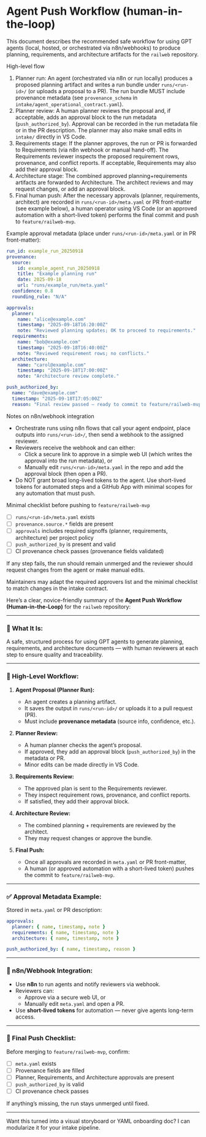 # Agent Push Workflow (human-in-the-loop)

This document describes the recommended safe workflow for using GPT agents (local, hosted, or orchestrated via n8n/webhooks) to produce planning, requirements, and architecture artifacts for the `railweb` repository.

High-level flow

1. Planner run: An agent (orchestrated via n8n or run locally) produces a proposed planning artifact and writes a run bundle under `runs/<run-id>/` (or uploads a proposal to a PR). The run bundle MUST include provenance metadata (see `provenance_schema` in `intake/agent_operational_contract.yaml`).
2. Planner review: A human planner reviews the proposal and, if acceptable, adds an approval block to the run metadata (`push_authorized_by`). Approval can be recorded in the run metadata file or in the PR description. The planner may also make small edits in `intake/` directly in VS Code.
3. Requirements stage: If the planner approves, the run or PR is forwarded to Requirements (via n8n webhook or manual hand-off). The Requirements reviewer inspects the proposed requirement rows, provenance, and conflict reports. If acceptable, Requirements may also add their approval block.
4. Architecture stage: The combined approved planning+requirements artifacts are forwarded to Architecture. The architect reviews and may request changes, or add an approval block.
5. Final human push: After the necessary approvals (planner, requirements, architect) are recorded in `runs/<run-id>/meta.yaml` or PR front-matter (see example below), a human operator using VS Code (or an approved automation with a short-lived token) performs the final commit and push to `feature/railweb-mvp`.

Example approval metadata (place under `runs/<run-id>/meta.yaml` or in PR front-matter):

```yaml
run_id: example_run_20250918
provenance:
  source:
    id: example_agent_run_20250918
    title: "Example planning run"
    date: 2025-09-18
    url: "runs/example_run/meta.yaml"
  confidence: 0.8
  rounding_rule: "N/A"

approvals:
  planner:
    name: "alice@example.com"
    timestamp: "2025-09-18T16:20:00Z"
    note: "Reviewed planning updates; OK to proceed to requirements."
  requirements:
    name: "bob@example.com"
    timestamp: "2025-09-18T16:40:00Z"
    note: "Reviewed requirement rows; no conflicts."
  architecture:
    name: "carol@example.com"
    timestamp: "2025-09-18T17:00:00Z"
    note: "Architecture review complete."

push_authorized_by:
  name: "dave@example.com"
  timestamp: "2025-09-18T17:05:00Z"
  reason: "Final review passed — ready to commit to feature/railweb-mvp"
```

Notes on n8n/webhook integration

- Orchestrate runs using n8n flows that call your agent endpoint, place outputs into `runs/<run-id>/`, then send a webhook to the assigned reviewer.
- Reviewers receive the webhook and can either:
  - Click a secure link to approve in a simple web UI (which writes the approval into the run metadata), or
  - Manually edit `runs/<run-id>/meta.yaml` in the repo and add the approval block (then open a PR).
- Do NOT grant broad long-lived tokens to the agent. Use short-lived tokens for automated steps and a GitHub App with minimal scopes for any automation that must push.

Minimal checklist before pushing to `feature/railweb-mvp`

- [ ] `runs/<run-id>/meta.yaml` exists
- [ ] `provenance.source.*` fields are present
- [ ] `approvals` includes required signoffs (planner, requirements, architecture) per project policy
- [ ] `push_authorized_by` is present and valid
- [ ] CI provenance check passes (provenance fields validated)

If any step fails, the run should remain unmerged and the reviewer should request changes from the agent or make manual edits.

Maintainers may adapt the required approvers list and the minimal checklist to match changes in the intake contract.


Here’s a clear, novice-friendly summary of the **Agent Push Workflow (Human-in-the-Loop)** for the `railweb` repository:

---

### 🧠 What It Is:

A safe, structured process for using GPT agents to generate planning, requirements, and architecture documents — with human reviewers at each step to ensure quality and traceability.

---

### 🔄 High-Level Workflow:

1. **Agent Proposal (Planner Run):**
    
    - An agent creates a planning artifact.
    - It saves the output in `runs/<run-id>/` or uploads it to a pull request (PR).
    - Must include **provenance metadata** (source info, confidence, etc.).
2. **Planner Review:**
    
    - A human planner checks the agent’s proposal.
    - If approved, they add an approval block (`push_authorized_by`) in the metadata or PR.
    - Minor edits can be made directly in VS Code.
3. **Requirements Review:**
    
    - The approved plan is sent to the Requirements reviewer.
    - They inspect requirement rows, provenance, and conflict reports.
    - If satisfied, they add their approval block.
4. **Architecture Review:**
    
    - The combined planning + requirements are reviewed by the architect.
    - They may request changes or approve the bundle.
5. **Final Push:**
    
    - Once all approvals are recorded in `meta.yaml` or PR front-matter,
    - A human (or approved automation with a short-lived token) pushes the commit to `feature/railweb-mvp`.

---

### ✅ Approval Metadata Example:

Stored in `meta.yaml` or PR description:

```yaml
approvals:
  planner: { name, timestamp, note }
  requirements: { name, timestamp, note }
  architecture: { name, timestamp, note }

push_authorized_by: { name, timestamp, reason }
```

---

### 🔗 n8n/Webhook Integration:

- Use **n8n** to run agents and notify reviewers via webhook.
- Reviewers can:
    - Approve via a secure web UI, or
    - Manually edit `meta.yaml` and open a PR.
- Use **short-lived tokens** for automation — never give agents long-term access.

---

### 🧾 Final Push Checklist:

Before merging to `feature/railweb-mvp`, confirm:

- [ ] `meta.yaml` exists
- [ ] Provenance fields are filled
- [ ] Planner, Requirements, and Architecture approvals are present
- [ ] `push_authorized_by` is valid
- [ ] CI provenance check passes

If anything’s missing, the run stays unmerged until fixed.

---

Want this turned into a visual storyboard or YAML onboarding doc? I can modularize it for your intake pipeline.